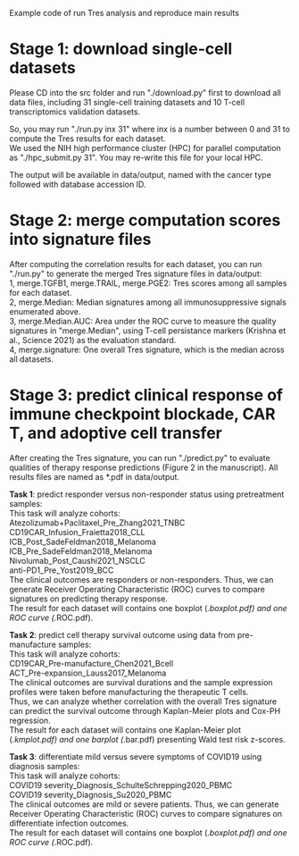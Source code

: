 Example code of run Tres analysis and reproduce main results  

# Stage 1: download single-cell datasets  
Please CD into the src folder and run "./download.py" first to download all data files, including 31 single-cell training datasets and 10 T-cell transcriptomics validation datasets.  
  
  
So, you may run "./run.py inx 31" where inx is a number between 0 and 31 to compute the Tres results for each dataset.    
We used the NIH high performance cluster (HPC) for parallel computation as "./hpc_submit.py 31". You may re-write this file for your local HPC.

The output will be available in data/output, named with the cancer type followed with database accession ID.  

# Stage 2: merge computation scores into signature files  
After computing the correlation results for each dataset, you can run "./run.py" to generate the merged Tres signature files in data/output:  
1, merge.TGFB1, merge.TRAIL, merge.PGE2: Tres scores among all samples for each dataset.  
2, merge.Median: Median signatures among all immunosuppressive signals enumerated above.  
3, merge.Median.AUC: Area under the ROC curve to measure the quality signatures in "merge.Median", using T-cell persistance markers (Krishna et al., Science 2021) as the evaluation standard.  
4, merge.signature: One overall Tres signature, which is the median across all datasets.  

# Stage 3: predict clinical response of immune checkpoint blockade, CAR T, and adoptive cell transfer  
After creating the Tres signature, you can run "./predict.py" to evaluate qualities of therapy response predictions (Figure 2 in the manuscript). All results files are named as *.pdf in data/output.  

**Task 1**: predict responder versus non-responder status using pretreatment samples:  
This task will analyze cohorts:  
Atezolizumab+Paclitaxel\_Pre\_Zhang2021\_TNBC  
CD19CAR\_Infusion\_Fraietta2018\_CLL  
ICB\_Post\_SadeFeldman2018\_Melanoma  
ICB\_Pre\_SadeFeldman2018\_Melanoma  
Nivolumab\_Post\_Caushi2021\_NSCLC  
anti-PD1\_Pre\_Yost2019\_BCC  
The clinical outcomes are responders or non-responders. Thus, we can generate Receiver Operating Characteristic (ROC) curves to compare signatures on predicting therapy response.  
The result for each dataset will contains one boxplot (*.boxplot.pdf) and one ROC curve (*.ROC.pdf).  

**Task 2**: predict cell therapy survival outcome using data from pre-manufacture samples:  
This task will analyze cohorts:  
CD19CAR\_Pre-manufacture_Chen2021\_Bcell  
ACT\_Pre-expansion\_Lauss2017\_Melanoma  
The clinical outcomes are survival durations and the sample expression profiles were taken before manufacturing the therapeutic T cells.  
Thus, we can analyze whether correlation with the overall Tres signature can predict the survival outcome through Kaplan-Meier plots and Cox-PH regression.  
The result for each dataset will contains one Kaplan-Meier plot (*.kmplot.pdf) and one barplot (*.bar.pdf) presenting Wald test risk z-scores.  

**Task 3**: differentiate mild versus severe symptoms of COVID19 using diagnosis samples:  
This task will analyze cohorts:  
COVID19 severity\_Diagnosis\_SchulteSchrepping2020\_PBMC  
COVID19 severity\_Diagnosis\_Su2020\_PBMC  
The clinical outcomes are mild or severe patients. Thus, we can generate Receiver Operating Characteristic (ROC) curves to compare signatures on differentiate infection outcomes.  
The result for each dataset will contains one boxplot (*.boxplot.pdf) and one ROC curve (*.ROC.pdf).  
